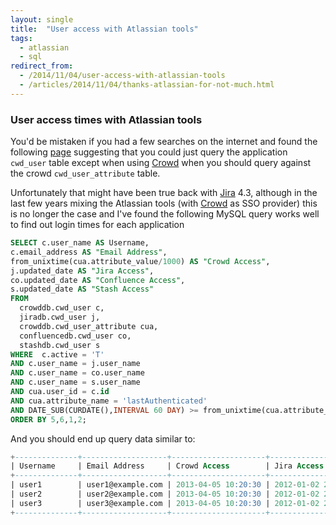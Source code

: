 ```yaml
---
layout: single
title:  "User access with Atlassian tools"
tags:
  - atlassian
  - sql
redirect_from:
  - /2014/11/04/user-access-with-atlassian-tools
  - /articles/2014/11/04/thanks-atlassian-for-not-much.html
---
```

### User access times with Atlassian tools

You'd be mistaken if you had a few searches on the internet and found the following [page][1] suggesting that you could just query the application ```cwd_user``` table except when using [Crowd][2] when you should query against the crowd ```cwd_user_attribute``` table.

Unfortunately that might have been true back with [Jira][3] 4.3, although in the last few years mixing the Atlassian tools (with [Crowd][2] as SSO provider) this is no longer the case and I've found the following MySQL query works well to find out login times for each application

```sql
SELECT c.user_name AS Username,
c.email_address AS "Email Address",
from_unixtime(cua.attribute_value/1000) AS "Crowd Access",
j.updated_date AS "Jira Access",
co.updated_date AS "Confluence Access",
s.updated_date AS "Stash Access"
FROM
  crowddb.cwd_user c,
  jiradb.cwd_user j,
  crowddb.cwd_user_attribute cua,
  confluencedb.cwd_user co,
  stashdb.cwd_user s
WHERE  c.active = 'T'
AND c.user_name = j.user_name
AND c.user_name = co.user_name
AND c.user_name = s.user_name
AND cua.user_id = c.id
AND cua.attribute_name = 'lastAuthenticated'
AND DATE_SUB(CURDATE(),INTERVAL 60 DAY) >= from_unixtime(cua.attribute_value/1000)
ORDER BY 5,6,1,2;
```
And you should end up query data similar to:

```sql
+--------------+-------------------+---------------------+---------------------+---------------------+---------------------+
| Username     | Email Address     | Crowd Access        | Jira Access         | Confluence Access   | Stash Access        |
+--------------+-------------------+---------------------+---------------------+---------------------+---------------------+
| user1        | user1@example.com | 2013-04-05 10:20:30 | 2012-01-02 20:20:00 | 2013-04-05 10:20:30 | 2012-01-02 20:20:00 |
| user2        | user2@example.com | 2013-04-05 10:20:30 | 2012-01-02 20:20:00 | 2013-04-05 10:20:30 | 2012-01-02 20:20:00 |
| user3        | user3@example.com | 2013-04-05 10:20:30 | 2012-01-02 20:20:00 | 2013-04-05 10:20:30 | 2012-01-02 20:20:00 |
+--------------+-------------------+---------------------+---------------------+---------------------+---------------------+
```

[1]: https://confluence.atlassian.com/display/JIRAKB/Retrieve+last+login+dates+for+users+from+the+database
[2]: http://www.atlassian.com/software/crowd
[3]: http://www.atlassian.com/software/jira
